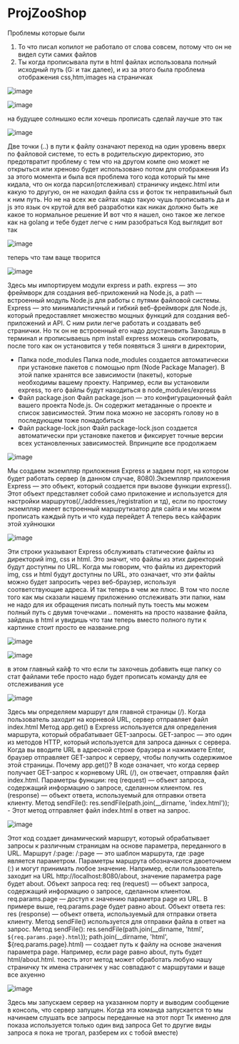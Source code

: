 # ProjZooShop
Проблемы которые были
1. То что писал копилот не работало от слова совсем, потому что он не видел сути самих файлов
2. Ты когда прописывала пути в html файлах использовала полный исходный путь (G: и так далее), и из за этого была проблема отображения сss,htm,images на страничках



![image](https://github.com/user-attachments/assets/009140f3-b223-4655-987c-6f072e45ae78)





![image](https://github.com/user-attachments/assets/217f02a8-1daa-4659-9980-54bd40bf57b1)





на будущее солнышко если хочешь прописать сделай лаучше это так





![image](https://github.com/user-attachments/assets/cf35778f-daa7-4866-96f4-a352f926bf2f)





Две точки (..) в пути к файлу означают переход на один уровень вверх по файловой системе, то есть в родительскую директорию, это предотвратит проблему с тем что на другом компе оно может не открыться или хреново будет использовано потом для отображения
Из за этого момента и была вся проблема того кода который ты мне кидала, что он когда парсил(отслеживал) страничку индекс.html или какую то другую, он не находил файла css и фоток тк неправильный был к ним путь.
Но не на всех же сайтах надо такую чушь прописывать да и js это язык оч крутой для веб разработки как никак должно быть же какое то нормальное решение
И вот что я нашел, оно такое же легкое как на golang и тебе будет легче с ним разобраться
Код выглядит вот так





![image](https://github.com/user-attachments/assets/4470ee12-dfae-4899-99e9-2f048c03963a)




теперь что там ваще творится






![image](https://github.com/user-attachments/assets/1b189e1f-f539-4cbc-b170-817feb71a411)






Здесь мы импортируем модули express и path. express — это фреймворк для создания веб-приложений на Node.js, а path — встроенный модуль Node.js для работы с путями файловой системы.
Express — это минималистичный и гибкий веб-фреймворк для Node.js, который предоставляет множество мощных функций для создания веб-приложений и API. С ним рили легче работать и создавать веб странички.
Но тк он не встроенный его надо доустановить
Заходишь в терминал и прописываешь 
npm install express
можешь скопировать, после того как он установится у тебя появяться 3 шняги в директории, 
- Папка node_modules
Папка node_modules создается автоматически при установке пакетов с помощью npm (Node Package Manager). В этой папке хранятся все зависимости (пакеты), которые необходимы вашему проекту. Например, если вы установили express, то его файлы будут находиться в node_modules/express 
- Файл package.json
Файл package.json — это конфигурационный файл вашего проекта Node.js. Он содержит метаданные о проекте и список зависимостей. Этим пока можно не засорять голову но в последующем тоже понадобиться
- Файл package-lock.json
Файл package-lock.json создается автоматически при установке пакетов и фиксирует точные версии всех установленных зависимостей.
Впринципе все продолжаем





![image](https://github.com/user-attachments/assets/ad0964d9-2c0c-45fb-b8fe-6f28137fe587)






Мы создаем экземпляр приложения Express и задаем порт, на котором будет работать сервер (в данном случае, 8080).Экземпляр приложения Express — это объект, который создается при вызове функции express(). Этот объект представляет собой само приложение и используется для настройки маршрутов(/,/addresses,/registration и тд), если по простому экземпляр имеет встроенный маршрутизатор для сайта и мы можем прописать каждый путь и что куда перейдет
А теперь весь кайфарик этой хуйнюшки



![image](https://github.com/user-attachments/assets/5f03ed21-5068-423b-b8ab-7b283813311f)






Эти строки указывают Express обслуживать статические файлы из директорий img, css и html. Это значит, что файлы из этих директорий будут доступны по URL. Когда мы говорим, что файлы из директорий img, css и html будут доступны по URL, это означает, что эти файлы можно будет запросить через веб-браузер, используя соответствующие адреса.
И так теперь в чем же плюс. В том что после того как мы сказали нашему приложению отслеживать эти папки, нам не надо для их обращения писать полный путь тоесть мы можем полный путь с двумя точечками .. поменять на просто название файла, зайдешь в html и увидишь что там теперь вместо полного пути к картинке стоит просто ее название.png 




![image](https://github.com/user-attachments/assets/711e374b-1d4c-4c79-99b6-8edd29c73e6c)




![image](https://github.com/user-attachments/assets/ecef7e58-5966-4e33-bbb4-06522a8a27ec)




в этом главный кайф то что если ты захочешь добавить еще папку со стат файлами тебе просто надо будет прописать команду для ее отслеживания усе

![image](https://github.com/user-attachments/assets/0df4d48c-d707-4cb2-8c8a-8fcac92a2a89)



Здесь мы определяем маршрут для главной страницы (/). Когда пользователь заходит на корневой URL, сервер отправляет файл index.html
Метод app.get() в Express используется для определения маршрута, который обрабатывает GET-запросы. GET-запрос — это один из методов HTTP, который используется для запроса данных с сервера. Когда вы вводите URL в адресной строке браузера и нажимаете Enter, браузер отправляет GET-запрос к серверу, чтобы получить содержимое этой страницы. Почему app.get()? В коде означает, что когда сервер получает GET-запрос к корневому URL (/), он отвечает, отправляя файл index.html. 
Параметры функции:
req (request) — объект запроса, содержащий информацию о запросе, сделанном клиентом.
res (response) — объект ответа, используемый для отправки ответа клиенту.
Метод sendFile():
res.sendFile(path.join(__dirname, 'index.html')); -  Этот метод отправляет файл index.html в ответ на запрос.



![image](https://github.com/user-attachments/assets/74690adb-07d8-403d-9f2b-0f350c98a112)





Этот код создает динамический маршрут, который обрабатывает запросы к различным страницам на основе параметра, переданного в URL.
Маршрут /:page:
/:page — это шаблон маршрута, где :page является параметром. Параметры маршрута обозначаются двоеточием (:) и могут принимать любое значение.
Например, если пользователь заходит на URL http://localhost:8080/about, значение параметра page будет about.
Объект запроса req:
req (request) — объект запроса, содержащий информацию о запросе, сделанном клиентом.
req.params.page — доступ к значению параметра page из URL. В примере выше, req.params.page будет равно about.
Объект ответа res:
res (response) — объект ответа, используемый для отправки ответа клиенту.
Метод sendFile() используется для отправки файла в ответ на запрос.
Метод sendFile():
res.sendFile(path.join(__dirname, 'html', `${req.params.page}.html`));
path.join(__dirname, 'html', ${req.params.page}.html) — создает путь к файлу на основе значения параметра page. Например, если page равно about, путь будет html/about.html.
тоесть этот метод может обработать любую нашу страничку тк имена страничек у нас совпадают с маршрутами и ваще все ахуенно




![image](https://github.com/user-attachments/assets/abb0d222-f149-4627-a2c9-cb23e4f61de4)




Здесь мы запускаем сервер на указанном порту и выводим сообщение в консоль, что сервер запущен. Когда эта команда запускается то мы начинаем слушать все запросы переданные на этот порт
Тк именно для показа используется только один вид запроса Get то другие виды запроса я пока не трогал, разберем их с тобой вместе)










 

